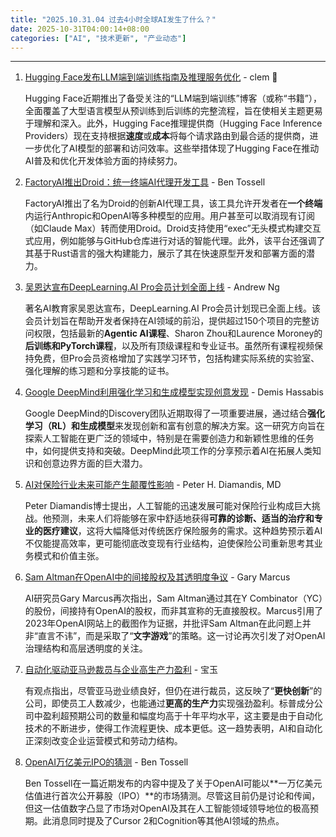 ```yaml
---
title: "2025.10.31.04 过去4小时全球AI发生了什么？"
date: 2025-10-31T04:00:14+08:00
categories: ["AI", "技术更新", "产业动态"]
---
```


---

1.  [Hugging Face发布LLM端到端训练指南及推理服务优化](https://x.com/ClementDelangue/status/1983955413205725591) - clem 🤗

    Hugging Face近期推出了备受关注的“LLM端到端训练”博客（或称“书籍”），全面覆盖了大型语言模型从预训练到后训练的完整流程，旨在使相关主题更易于理解和深入。此外，Hugging Face推理提供商（Hugging Face Inference Providers）现在支持根据**速度**或**成本**将每个请求路由到最合适的提供商，进一步优化了AI模型的部署和访问效率。这些举措体现了Hugging Face在推动AI普及和优化开发体验方面的持续努力。

2.  [FactoryAI推出Droid：统一终端AI代理开发工具](https://x.com/bentossell/status/1983941911585993023) - Ben Tossell

    FactoryAI推出了名为Droid的创新AI代理工具，该工具允许开发者在**一个终端**内运行Anthropic和OpenAI等多种模型的应用。用户甚至可以取消现有订阅（如Claude Max）转而使用Droid。Droid支持使用“exec”无头模式构建交互式应用，例如能够与GitHub仓库进行对话的智能代理。此外，该平台还强调了其基于Rust语言的强大构建能力，展示了其在快速原型开发和部署方面的潜力。

3.  [吴恩达宣布DeepLearning.AI Pro会员计划全面上线](https://x.com/AndrewYNg/status/1983946706564563171) - Andrew Ng

    著名AI教育家吴恩达宣布，DeepLearning.AI Pro会员计划现已全面上线。该会员计划旨在帮助开发者保持在AI领域的前沿，提供超过150个项目的完整访问权限，包括最新的**Agentic AI课程**、Sharon Zhou和Laurence Moroney的**后训练和PyTorch课程**，以及所有顶级课程和专业证书。虽然所有课程视频保持免费，但Pro会员资格增加了实践学习环节，包括构建实际系统的实验室、强化理解的练习题和分享技能的证书。

4.  [Google DeepMind利用强化学习和生成模型实现创意发现](https://x.com/demishassabis/status/1983953234491277405) - Demis Hassabis

    Google DeepMind的Discovery团队近期取得了一项重要进展，通过结合**强化学习（RL）**和**生成模型**来发现创新和富有创意的解决方案。这一研究方向旨在探索人工智能在更广泛的领域中，特别是在需要创造力和新颖性思维的任务中，如何提供支持和突破。DeepMind此项工作的分享预示着AI在拓展人类知识和创意边界方面的巨大潜力。

5.  [AI对保险行业未来可能产生颠覆性影响](https://x.com/PeterDiamandis/status/1983927529049072022) - Peter H. Diamandis, MD

    Peter Diamandis博士提出，人工智能的迅速发展可能对保险行业构成巨大挑战。他预测，未来人们将能够在家中舒适地获得**可靠的诊断、适当的治疗和专业的医疗建议**，这将大幅降低对传统医疗保险服务的需求。这种趋势预示着AI不仅能提高效率，更可能彻底改变现有行业结构，迫使保险公司重新思考其业务模式和价值主张。

6.  [Sam Altman在OpenAI中的间接股权及其透明度争议](https://x.com/GaryMarcus/status/1983961553960624629) - Gary Marcus

    AI研究员Gary Marcus再次指出，Sam Altman通过其在Y Combinator（YC）的股份，间接持有OpenAI的股权，而非其宣称的无直接股权。Marcus引用了2023年OpenAI网站上的截图作为证据，并批评Sam Altman在此问题上并非“直言不讳”，而是采取了“**文字游戏**”的策略。这一讨论再次引发了对OpenAI治理结构和高层透明度的关注。

7.  [自动化驱动亚马逊裁员与企业高生产力盈利](https://x.com/dotey/status/1983953369535283375) - 宝玉

    有观点指出，尽管亚马逊业绩良好，但仍在进行裁员，这反映了“**更快创新**”的公司，即使员工人数减少，也能通过**更高的生产力**实现强劲盈利。标普成分公司中盈利超预期公司的数量和幅度均高于十年平均水平，这主要是由于自动化技术的不断进步，使得工作流程更快、成本更低。这一趋势表明，AI和自动化正深刻改变企业运营模式和劳动力结构。

8.  [OpenAI万亿美元IPO的猜测](https://x.com/bentossell/status/1983933725256667429) - Ben Tossell

    Ben Tossell在一篇近期发布的内容中提及了关于OpenAI可能以**一万亿美元估值进行首次公开募股（IPO）**的市场猜测。尽管这目前仍是讨论和传闻，但这一估值数字凸显了市场对OpenAI及其在人工智能领域领导地位的极高预期。此消息同时提及了Cursor 2和Cognition等其他AI领域的热点。